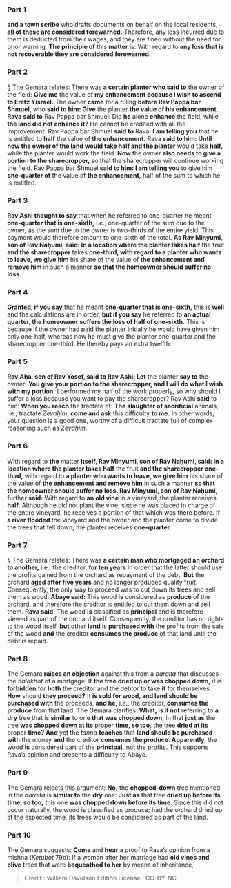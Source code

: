 
### Part 1
<b>and a town scribe</b> who drafts documents on behalf on the local residents, <b>all of these are considered forewarned.</b> Therefore, any loss incurred due to them is deducted from their wages, and they are fined without the need for prior warning. <b>The principle of</b> this <b>matter</b> is: With regard to <b>any loss that is not recoverable they are considered forewarned.</b>

### Part 2
§ The Gemara relates: There was <b>a certain planter who said to</b> the owner of the field: <b>Give me</b> the value of <b>my enhancement because I wish to ascend to Eretz Yisrael.</b> The owner <b>came</b> for a ruling <b>before Rav Pappa bar Shmuel,</b> who <b>said to him: Give</b> the planter <b>the value of his enhancement. Rava said to</b> Rav Pappa bar Shmuel: Did <b>he</b> alone <b>enhance</b> the field, while <b>the land did not enhance it?</b> He cannot be credited with all the improvement. Rav Pappa bar Shmuel <b>said to</b> Rava: <b>I am telling you</b> that he is entitled to <b>half</b> the value of <b>the enhancement.</b> Rava <b>said to him: Until now the owner of the land would take half and the planter</b> would take <b>half,</b> while the planter would work the field. <b>Now</b> the owner <b>also needs to give a portion to the sharecropper,</b> so that the sharecropper will continue working the field. Rav Pappa bar Shmuel <b>said to him: I am telling you</b> to give him <b>one-quarter of</b> the value of <b>the enhancement,</b> half of the sum to which he is entitled.

### Part 3
<b>Rav Ashi thought to say</b> that when he referred to one-quarter he meant <b>one-quarter that is one-sixth,</b> i.e., one-quarter of the sum due to the owner, as the sum due to the owner is two-thirds of the entire yield. This payment would therefore amount to one-sixth of the total. <b>As Rav Minyumi, son of Rav Naḥumi, said: In a location where the planter takes half</b> the fruit <b>and the sharecropper</b> takes <b>one-third, with regard to a planter who wants to leave, we give him</b> his share of the value of <b>the enhancement and remove him</b> in such a manner <b>so that the homeowner should suffer no loss.</b>

### Part 4
<b>Granted, if you say</b> that he meant <b>one-quarter that is one-sixth,</b> this is <b>well</b> and the calculations are in order, <b>but if you say</b> he referred to <b>an actual quarter, the homeowner suffers the loss of half of one-sixth.</b> This is because if the owner had paid the planter initially he would have given him only one-half, whereas now he must give the planter one-quarter and the sharecropper one-third. He thereby pays an extra twelfth.

### Part 5
<b>Rav Aḥa, son of Rav Yosef, said to Rav Ashi: Let</b> the planter <b>say to</b> the owner: <b>You give your portion to the sharecropper, and I will do what I wish with my portion.</b> I performed my half of the work properly, so why should I suffer a loss because you want to pay the sharecropper? Rav Ashi <b>said</b> to him: <b>When you reach</b> the tractate of: <b>The slaughter of sacrificial</b> animals, i.e., tractate <i>Zevaḥim</i>, <b>come and ask</b> this difficulty <b>to me.</b> In other words, your question is a good one, worthy of a difficult tractate full of complex reasoning such as <i>Zevaḥim</i>.

### Part 6
With regard to <b>the</b> matter <b>itself, Rav Minyumi, son of Rav Naḥumi, said: In a location where the planter takes half</b> the fruit <b>and the sharecropper one-third,</b> with regard to <b>a planter who wants to leave, we give him</b> his share of the value of <b>the enhancement and remove him</b> in such a manner <b>so that the homeowner should suffer no loss. Rav Minyumi, son of Rav Naḥumi,</b> further <b>said:</b> With regard to <b>an old vine</b> in a vineyard, the planter receives <b>half.</b> Although he did not plant the vine, since he was placed in charge of the entire vineyard, he receives a portion of that which was there before. If <b>a river flooded</b> the vineyard and the owner and the planter come to divide the trees that fell down, the planter receives <b>one-quarter.</b>

### Part 7
§ The Gemara relates: There was <b>a certain man who mortgaged an orchard to another,</b> i.e., the creditor, <b>for ten years</b> in order that the latter should use the profits gained from the orchard as repayment of the debt. <b>But</b> the orchard <b>aged after five years</b> and no longer produced quality fruit. Consequently, the only way to proceed was to cut down its trees and sell them as wood. <b>Abaye said:</b> This wood <b>is</b> considered as <b>produce</b> of the orchard, and therefore the creditor is entitled to cut them down and sell them. <b>Rava said:</b> The wood <b>is</b> classified as <b>principal</b> and is therefore viewed as part of the orchard itself. Consequently, the creditor has no rights to the wood itself, <b>but</b> other <b>land</b> is <b>purchased with</b> the profits from the sale of the wood <b>and</b> the creditor <b>consumes the produce</b> of that land until the debt is repaid.

### Part 8
The Gemara <b>raises an objection</b> against this from a <i>baraita</i> that discusses the <i>halakhot</i> of a mortgage: If <b>the tree dried up or was chopped down,</b> it is <b>forbidden</b> for <b>both</b> the creditor and the debtor to take <b>it</b> for themselves. <b>How</b> should <b>they proceed?</b> It <b>is sold for wood, and land should be purchased with</b> the proceeds, <b>and he,</b> i.e., the creditor, <b>consumes the produce</b> from that land. The Gemara clarifies: <b>What, is it not</b> referring to <b>a dry</b> tree that is <b>similar</b> to one <b>that was chopped down,</b> in that <b>just as</b> the tree <b>was chopped down at its</b> proper <b>time, so too,</b> the tree <b>dried at its</b> proper <b>time? And</b> yet the <i>tanna</i> <b>teaches</b> that <b>land should be purchased with</b> the money <b>and</b> the creditor <b>consumes the produce. Apparently,</b> the wood <b>is</b> considered part of the <b>principal,</b> not the profits. This supports Rava’s opinion and presents a difficulty to Abaye.

### Part 9
The Gemara rejects this argument: <b>No,</b> the <b>chopped-down</b> tree mentioned in the <i>baraita</i> is <b>similar to</b> the <b>dry</b> one: <b>Just as</b> that tree <b>dried up before its time, so too,</b> this one <b>was chopped down before its time.</b> Since this did not occur naturally, the wood is classified as produce; had the orchard dried up at the expected time, its trees would be considered as part of the land.

### Part 10
The Gemara suggests: <b>Come</b> and <b>hear</b> a proof to Rava’s opinion from a mishna (<i>Ketubot</i> 79b): If a woman after her marriage had <b>old vines and olive</b> trees that were <b>bequeathed to her</b> by means of inheritance,

>Credit : William Davidson Edition
>License : CC-BY-NC